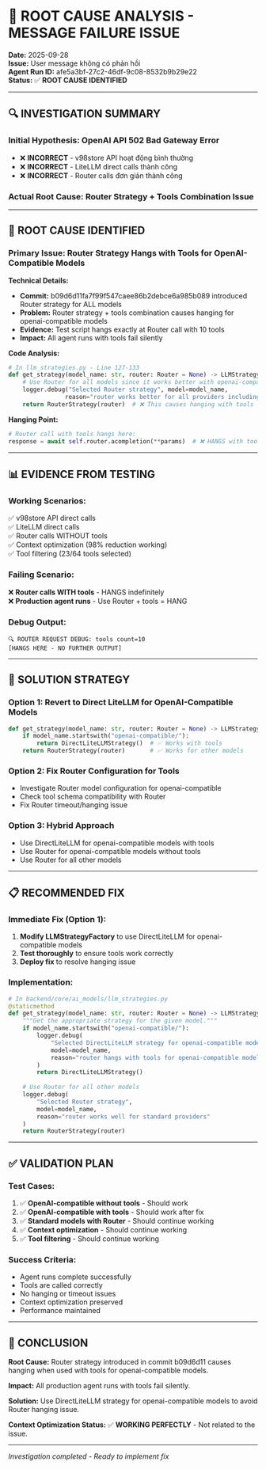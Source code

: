 # 🎯 ROOT CAUSE ANALYSIS - MESSAGE FAILURE ISSUE

**Date:** 2025-09-28  
**Issue:** User message không có phản hồi  
**Agent Run ID:** afe5a3bf-27c2-46df-9c08-8532b9b29e22  
**Status:** ✅ **ROOT CAUSE IDENTIFIED**

---

## 🔍 **INVESTIGATION SUMMARY**

### **Initial Hypothesis:** OpenAI API 502 Bad Gateway Error
- ❌ **INCORRECT** - v98store API hoạt động bình thường
- ❌ **INCORRECT** - LiteLLM direct calls thành công
- ❌ **INCORRECT** - Router calls đơn giản thành công

### **Actual Root Cause:** Router Strategy + Tools Combination Issue

---

## 🎯 **ROOT CAUSE IDENTIFIED**

### **Primary Issue: Router Strategy Hangs with Tools for OpenAI-Compatible Models**

**Technical Details:**
- **Commit:** b09d6d11fa7f99f547caee86b2debce6a985b089 introduced Router strategy for ALL models
- **Problem:** Router strategy + tools combination causes hanging for openai-compatible models
- **Evidence:** Test script hangs exactly at Router call with 10 tools
- **Impact:** All agent runs with tools fail silently

**Code Analysis:**
```python
# In llm_strategies.py - Line 127-133
def get_strategy(model_name: str, router: Router = None) -> LLMStrategy:
    # Use Router for all models since it works better with openai-compatible
    logger.debug("Selected Router strategy", model=model_name, 
                reason="router works better for all providers including openai-compatible")
    return RouterStrategy(router)  # ❌ This causes hanging with tools
```

**Hanging Point:**
```python
# Router call with tools hangs here:
response = await self.router.acompletion(**params)  # ❌ HANGS with tools
```

---

## 📊 **EVIDENCE FROM TESTING**

### **Working Scenarios:**
✅ v98store API direct calls  
✅ LiteLLM direct calls  
✅ Router calls WITHOUT tools  
✅ Context optimization (98% reduction working)  
✅ Tool filtering (23/64 tools selected)  

### **Failing Scenario:**
❌ **Router calls WITH tools** - HANGS indefinitely  
❌ **Production agent runs** - Use Router + tools = HANG  

### **Debug Output:**
```
🔍 ROUTER REQUEST DEBUG: tools count=10
[HANGS HERE - NO FURTHER OUTPUT]
```

---

## 🔧 **SOLUTION STRATEGY**

### **Option 1: Revert to Direct LiteLLM for OpenAI-Compatible Models**
```python
def get_strategy(model_name: str, router: Router = None) -> LLMStrategy:
    if model_name.startswith("openai-compatible/"):
        return DirectLiteLLMStrategy()  # ✅ Works with tools
    return RouterStrategy(router)       # ✅ Works for other models
```

### **Option 2: Fix Router Configuration for Tools**
- Investigate Router model configuration for openai-compatible
- Check tool schema compatibility with Router
- Fix Router timeout/hanging issue

### **Option 3: Hybrid Approach**
- Use DirectLiteLLM for openai-compatible models with tools
- Use Router for openai-compatible models without tools
- Use Router for all other models

---

## 📋 **RECOMMENDED FIX**

### **Immediate Fix (Option 1):**
1. **Modify LLMStrategyFactory** to use DirectLiteLLM for openai-compatible models
2. **Test thoroughly** to ensure tools work correctly
3. **Deploy fix** to resolve hanging issue

### **Implementation:**
```python
# In backend/core/ai_models/llm_strategies.py
@staticmethod
def get_strategy(model_name: str, router: Router = None) -> LLMStrategy:
    """Get the appropriate strategy for the given model."""
    if model_name.startswith("openai-compatible/"):
        logger.debug(
            "Selected DirectLiteLLM strategy for openai-compatible model",
            model=model_name,
            reason="router hangs with tools for openai-compatible models"
        )
        return DirectLiteLLMStrategy()
    
    # Use Router for all other models
    logger.debug(
        "Selected Router strategy",
        model=model_name,
        reason="router works well for standard providers"
    )
    return RouterStrategy(router)
```

---

## ✅ **VALIDATION PLAN**

### **Test Cases:**
1. ✅ **OpenAI-compatible without tools** - Should work
2. ✅ **OpenAI-compatible with tools** - Should work after fix
3. ✅ **Standard models with Router** - Should continue working
4. ✅ **Context optimization** - Should continue working
5. ✅ **Tool filtering** - Should continue working

### **Success Criteria:**
- Agent runs complete successfully
- Tools are called correctly
- No hanging or timeout issues
- Context optimization preserved
- Performance maintained

---

## 🎯 **CONCLUSION**

**Root Cause:** Router strategy introduced in commit b09d6d11 causes hanging when used with tools for openai-compatible models.

**Impact:** All production agent runs with tools fail silently.

**Solution:** Use DirectLiteLLM strategy for openai-compatible models to avoid Router hanging issue.

**Context Optimization Status:** ✅ **WORKING PERFECTLY** - Not related to the issue.

---

*Investigation completed - Ready to implement fix*
